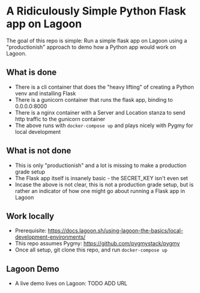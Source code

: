 # A Ridiculously Simple Python Flask app on Lagoon

The goal of this repo is simple: Run a simple flask app on Lagoon using a "productionish" approach to demo how a Python app would work on Lagoon.

## What is done
 - There is a cli container that does the "heavy lifting" of creating a Python venv and installing Flask
 - There is a gunicorn container that runs the flask app, binding to 0.0.0.0:8000
 - There is a nginx container with a Server and Location stanza to send http traffic to the gunicorn container
 - The above runs with `docker-compose up` and plays nicely with Pygmy for local development

## What is not done
 - This is only "productionish" and a lot is missing to make a production grade setup
 - The Flask app itself is insanely basic - the SECRET_KEY isn't even set
 - Incase the above is not clear, this is not a production grade setup, but is rather an indicator of how one might go about running a Flask app in Lagoon

## Work locally
 - Prerequisite: https://docs.lagoon.sh/using-lagoon-the-basics/local-development-environments/
 - This repo assumes Pygmy: https://github.com/pygmystack/pygmy
 - Once all setup, git clone this repo, and run `docker-compose up`

## Lagoon Demo
 - A live demo lives on Lagoon: TODO ADD URL 
